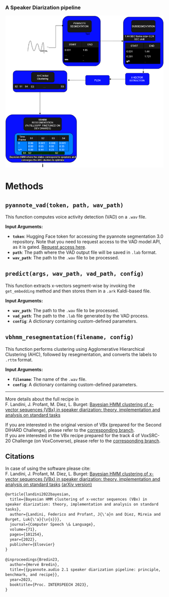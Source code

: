 ### A Speaker Diarization pipeline
<p align="center"><img src="info/vbx_without_overlap.png" alt="Illustration of pipeline." width="1200"/></p>


# Methods

## `pyannote_vad(token, path, wav_path)`
This function computes voice activity detection (VAD) on a `.wav` file.

**Input Arguments:**

- **`token`**: Hugging Face token for accessing the pyannote segmentation 3.0 repository. Note that you need to request access to the VAD model API, as it is gated. [Request access here](https://huggingface.co/pyannote/segmentation-3.0).
- **`path`**: The path where the VAD output file will be saved in `.lab` format.
- **`wav_path`**: The path to the `.wav` file to be processed.

## `predict(args, wav_path, vad_path, config)`
This function extracts x-vectors segment-wise by invoking the `get_embedding` method and then stores them in a `.ark` Kaldi-based file.

**Input Arguments:**

- **`wav_path`**: The path to the `.wav` file to be processed.
- **`vad_path`**: The path to the `.lab` file generated by the VAD process.
- **`config`**: A dictionary containing custom-defined parameters.

## `vbhmm_resegmentation(filename, config)`
This function performs clustering using Agglomerative Hierarchical Clustering (AHC), followed by resegmentation, and converts the labels to `.rttm` format.

**Input Arguments:**

- **`filename`**: The name of the `.wav` file.
- **`config`**: A dictionary containing custom-defined parameters.

---

More details about the full recipe in\
F. Landini, J. Profant, M. Diez, L. Burget: [Bayesian HMM clustering of x-vector sequences (VBx) in speaker diarization: theory, implementation and analysis on standard tasks](https://www.sciencedirect.com/science/article/pii/S0885230821000619)

If you are interested in the original version of VBx (prepared for the Second DIHARD Challenge), please refer to the [corresponding branch](https://github.com/BUTSpeechFIT/VBx/tree/v1.0_DIHARDII).\
If you are interested in the VBx recipe prepared for the track 4 of VoxSRC-20 Challenge (on VoxConverse), please refer to the [corresponding branch](https://github.com/BUTSpeechFIT/VBx/tree/v1.1_VoxConverse2020).




## Citations
In case of using the software please cite:\
F. Landini, J. Profant, M. Diez, L. Burget: [Bayesian HMM clustering of x-vector sequences (VBx) in speaker diarization: theory, implementation and analysis on standard tasks](https://www.sciencedirect.com/science/article/pii/S0885230821000619) [(arXiv version)](https://arxiv.org/abs/2012.14952)
```
@article{landini2022bayesian,
  title={Bayesian HMM clustering of x-vector sequences (VBx) in speaker diarization: theory, implementation and analysis on standard tasks},
  author={Landini, Federico and Profant, J{\'a}n and Diez, Mireia and Burget, Luk{\'a}{\v{s}}},
  journal={Computer Speech \& Language},
  volume={71},
  pages={101254},
  year={2022},
  publisher={Elsevier}
}

@inproceedings{Bredin23,
  author={Hervé Bredin},
  title={{pyannote.audio 2.1 speaker diarization pipeline: principle, benchmark, and recipe}},
  year=2023,
  booktitle={Proc. INTERSPEECH 2023},
}
```
